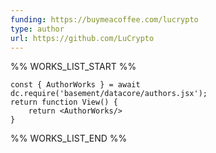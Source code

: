 ```yaml
---
funding: https://buymeacoffee.com/lucrypto
type: author
url: https://github.com/LuCrypto
---
```



%% WORKS_LIST_START %%

```datacorejsx
const { AuthorWorks } = await dc.require('basement/datacore/authors.jsx');
return function View() {
    return <AuthorWorks/>
}
```
%% WORKS_LIST_END %%